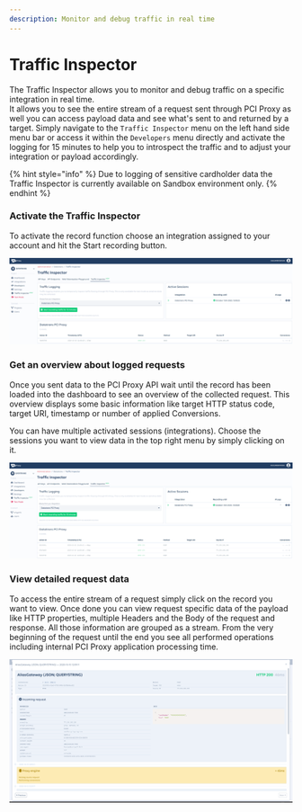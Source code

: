 ```yaml
---
description: Monitor and debug traffic in real time
---
```


# Traffic Inspector

The Traffic Inspector allows you to monitor and debug traffic on a specific integration in real time.\
It allows you to see the entire stream of a request sent through PCI Proxy as well you can access payload data and see what's sent to and returned by a target. Simply navigate to the `Traffic Inspector` menu on the left hand side menu bar or access it within the `Developers` menu directly and activate the logging for 15 minutes to help you to introspect the traffic and to adjust your integration or payload accordingly.

{% hint style="info" %}
Due to logging of sensitive cardholder data the Traffic Inspector is currently available on Sandbox environment only.
{% endhint %}

### Activate the Traffic Inspector

To activate the record function choose an integration assigned to your account and hit the Start recording button.

![How to activate traffic logging](<../../.gitbook/assets/image (15).png>)

### Get an overview about logged requests

Once you sent data to the PCI Proxy API wait until the record has been loaded into the dashboard to see an overview of the collected request. This overview displays some basic information like target HTTP status code, target URI, timestamp or number of applied Conversions.

You can have multiple activated sessions (integrations). Choose the sessions you want to view data in the top right menu by simply clicking on it.

![Request overview](<../../.gitbook/assets/image (16).png>)

### View detailed request data

To access the entire stream of a request simply click on the record you want to view. Once done you can view request specific data of the payload like HTTP properties, multiple Headers and the Body of the request and response. All those information are grouped as a stream. From the very beginning of the request until the end you see all performed operations including internal PCI Proxy application processing time.

![Request data](<../../.gitbook/assets/image (17).png>)
